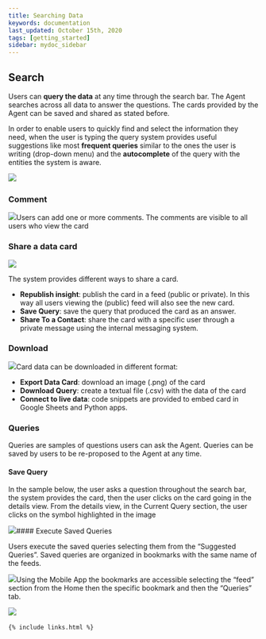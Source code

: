 ```yaml
---
title: Searching Data
keywords: documentation
last_updated: October 15th, 2020
tags: [getting_started]
sidebar: mydoc_sidebar
---
```


Search
------

Users can **query the data** at any time through the search bar. The Agent searches across all data to answer the questions. The cards provided by the Agent can be saved and shared as stated before.  


In order to enable users to quickly find and select the information they need, when the user is typing the query system provides useful suggestions like most **frequent queries** similar to the ones the user is writing (drop-down menu) and the **autocomplete** of the query with the entities the system is aware.

  


![](https://uploads-ssl.webflow.com/5dff758010bfa7356f98e395/5f589e7323cb2f864d8255ba_h2a-XpzK_C3KvhIJtYPPBQq0yRnpQvdl2pslII-9s3qrw5i6Fl_X_2rC75IYzwWk4-1GHDjswOZ1vFAUV_lerFfe4YXv8GuU7cR7Qw8ZQkz-7S648R1HjEfNckamTvxRIo6jLvFE.png)‍

### Comment

![](https://uploads-ssl.webflow.com/5dff758010bfa7356f98e395/5f589e731e8979279904574e_3BJNDs0aBSUQP2VsLm30JfUem11AaKleD2QtIW9Cbf6Cb-Y5lbdtO-J4WGZn5TU4kpvkr3_j62JkHCMZNA0Fv2dX4m-66IeoIlI3VgYIO8ZpB3GklTk2W2PjyoGgX2DlaHGxoAoR.png)Users can add one or more comments. The comments are visible to all users who view the card

  


### Share a data card

![](https://uploads-ssl.webflow.com/5dff758010bfa7356f98e395/5f589e731944cb0bf88c7f08_X00U_vPWuSPF2iEaawtkkt_erh_HVFtH3TX3qFo2akjxrmzfzHP7YT9q0Cas3uTQ5S4rvluvV9cLhTT9Q8eFT7tin2WNL1e0EB6WgNAnwQDLXwEFgFEp5cgnbAydEIkkmliH-eTr.png)  


The system provides different ways to share a card.


* **Republish insight**: publish the card in a feed (public or private). In this way all users viewing the (public) feed will also see the new card.
* **Save Query**: save the query that produced the card as an answer.
* **Share To a Contact**: share the card with a specific user through a private message using the internal messaging system.

### Download

![](https://uploads-ssl.webflow.com/5dff758010bfa7356f98e395/5f589e74cfe47438d662e204_FPe4l1DExuzD-3L8WdjUiqk67jmXErL6tGQJgjarWUvocievpLQKFmSyIRbqcPfwwrZLfYSLYnDm9M8QRS9mJ28Xy5RNglUsKTCjhHyJtT7pXaadnVzSMyrd0n5UIPHfGaSyQCsi.png)Card data can be downloaded in different format:


* **Export Data Card**: download an image (.png) of the card
* **Download Query**: create a textual file (.csv) with the data of the card
* **Connect to live data**: code snippets are provided to embed card in Google Sheets and Python apps.  


### Queries

Queries are samples of questions users can ask the Agent. Queries can be saved by users to be re-proposed to the Agent at any time.  


#### Save Query

In the sample below, the user asks a question throughout the search bar, the system provides the card, then the user clicks on the card going in the details view. From the details view, in the Current Query section, the user clicks on the symbol highlighted in the image

  


![](https://uploads-ssl.webflow.com/5dff758010bfa7356f98e395/5f589e7471a14c5f44a9bc3d_Gfxi2ebTXR2mBfNH5m_ztba1C6106RpFfWyRV-R86a-io54JtoegbP2CX3zI10s_Gvk3u2QK8yjY5cwU_v7FWdGSyVR7BAcKMXNNWo2D4-dC68c-BJujB8CF-JdwR7uV5VkzKcdI.png)#### Execute Saved Queries

Users execute the saved queries selecting them from the “Suggested Queries”. Saved queries are organized in bookmarks with the same name of the feeds. 

  


![](https://uploads-ssl.webflow.com/5dff758010bfa7356f98e395/5f589e742e38383bc8ce8e5e_ZgelE9Gst8QIm_d9gXMIswc79rbimBe6ZER6B_1nkHq-2gxoku5BVIYfepvWfG2lEeOMPOl8WlAzWBOq5Q6wDnp5mzLKpE2A--E0XGF7Kbczxd8xXSX4pQUvfVZfvon_2zjesRJO.png)Using the Mobile App the bookmarks are accessible selecting the “feed” section from the Home then the specific bookmark and then the “Queries” tab. 

![](https://uploads-ssl.webflow.com/5dff758010bfa7356f98e395/5f589e7423cb2f35dd8255bc_T1FBo6I3NPx5KAm1SSRl_ZBgSWNId66xqLJ0LpRHAc_wfvUDTRZamCjtgOFLWYwjBeCjHomS7WcgRPTkEWp_5LmZo_WQpGmtAklrM3JLpTlAzIYH_lwFgQ-1kE7AvaecR1L5ngmB.png)‍



    {% include links.html %}

    